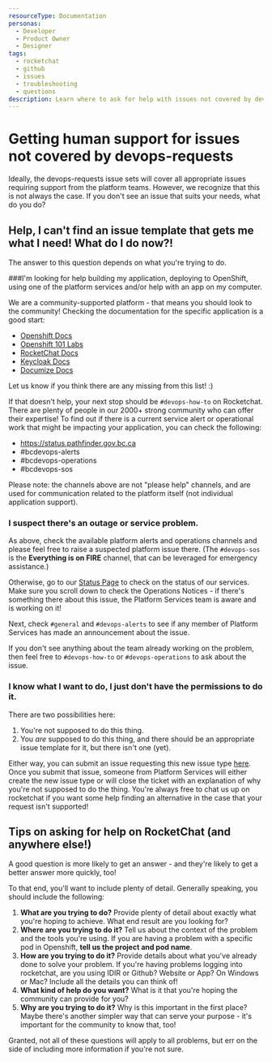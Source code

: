 ```yaml
---
resourceType: Documentation
personas: 
  - Developer
  - Product Owner
  - Designer
tags:
  - rocketchat
  - github
  - issues
  - troubleshooting
  - questions
description: Learn where to ask for help with issues not covered by devops-requests
---
```


# Getting human support for issues not covered by devops-requests

Ideally, the devops-requests issue sets will cover all appropriate issues requiring support from the platform teams.
However, we recognize that this is not always the case.
If you don't see an issue that suits your needs, what do you do?

## Help, I can't find an issue template that gets me what I need! What do I do now?!

The answer to this question depends on what you're trying to do.

###I'm looking for help building my application, deploying to OpenShift, using one of the platform services and/or help with an app on my computer.

We are a community-supported platform - that means you should look to the community! Checking the documentation for the specific application is a good start:
* [Openshift Docs](https://docs.openshift.com/container-platform/3.11/welcome/index.html)
* [Openshift 101 Labs](https://ocp101-labs.pathfinder.gov.bc.ca/)
* [RocketChat Docs](https://rocket.chat/docs/)
* [Keycloak Docs](https://www.keycloak.org/documentation.html)
* [Documize Docs](https://docs.documize.com/s/WOzFU_MXigAB6sIH/user-guides)

Let us know if you think there are any missing from this list! :)

If that doesn't help, your next stop should be `#devops-how-to` on Rocketchat. There are plenty of people in our 2000+ strong community who can offer their expertise!
To find out if there is a current service alert or operational work that might be impacting your application, you can check the following:
- https://status.pathfinder.gov.bc.ca
- #bcdevops-alerts
- #bcdevops-operations
- #bcdevops-sos

Please note: the channels above are not "please help" channels, and are used for communication related to the platform itself (not individual application support).

### I suspect there's an outage or service problem.

As above, check the available platform alerts and operations channels and please feel free to raise a suspected platform issue there.  (The `#devops-sos` is the **Everything is on FIRE** channel, that can be leveraged for emergency assistance.)

Otherwise, go to our [Status Page](https://status.pathfinder.gov.bc.ca/d/homedashboard/bcgov-devhub-status-page) to check on the status of our services. 
Make sure you scroll down to check the Operations Notices - if there's something there about this issue, the Platform Services team is aware and is working on it!

Next, check `#general` and `#devops-alerts` to see if any member of Platform Services has made an announcement about the issue.

If you don't see anything about the team already working on the problem, then feel free to `#devops-how-to` or `#devops-operations` to ask about the issue.

### I know what I want to do, I just don't have the permissions to do it.

There are two possibilities here:

1. You're not supposed to do this thing.
2. You *are* supposed to do this thing, and there should be an appropriate issue template for it, but there isn't one (yet).

Either way, you can submit an issue requesting this new issue type [here](https://github.com/BCDevOps/devops-requests/issues/new?assignees=caggles%2C+ShellyXueHan&labels=new-request-type&template=new_request_type.md&title=).
Once you submit that issue, someone from Platform Services will either create the new issue type or will close the ticket with an explanation of why you're not supposed to do the thing. 
You're always free to chat us up on rocketchat if you want some help finding an alternative in the case that your request isn't supported!

## Tips on asking for help on RocketChat (and anywhere else!)

A good question is more likely to get an answer - and they're likely to get a better answer more quickly, too!

To that end, you'll want to include plenty of detail. Generally speaking, you should include the following:

1. **What are you trying to do?** Provide plenty of detail about exactly what you're hoping to achieve. What end result are you looking for?
2. **Where are you trying to do it?** Tell us about the context of the problem and the tools you're using. If you are having a problem with a specific pod in Openshift, **tell us the project and pod name**.
3. **How are you trying to do it?** Provide details about what you've already done to solve your problem. If you're having problems logging into rocketchat, are you using IDIR or Github? Website or App? On Windows or Mac? Include all the details you can think of!
4. **What kind of help do you want?** What is it that you're hoping the community can provide for you?
5. **Why are you trying to do it?** Why is this important in the first place? Maybe there's another simpler way that can serve your purpose - it's important for the community to know that, too!

Granted, not all of these questions will apply to all problems, but err on the side of including more information if you're not sure. 

